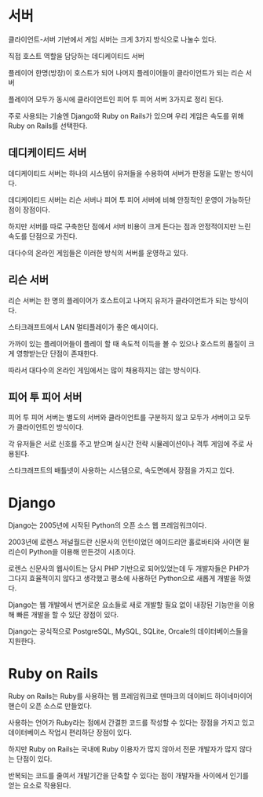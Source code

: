 # 서버

클라이언트-서버 기반에서 게임 서버는 크게 3가지 방식으로 나눌수 있다.

직접 호스트 역할을 담당하는 데디케이티드 서버

플레이어 한명(방장)이 호스트가 되어 나머지 플레이어들이 클라이언트가 되는 리슨 서버

플레이어 모두가 동시에 클라이언트인 피어 투 피어 서버 3가지로 정리 된다.

주로 사용되는 기술엔 Django와 Ruby on Rails가 있으며 우리 게임은 속도를 위해 Ruby on Rails를 선택한다.

## 데디케이티드 서버

데디케이티드 서버는 하나의 시스템이 유저들을 수용하여 서버가 판정을 도맡는 방식이다.

데디케이티드 서버는 리슨 서버나 피어 투 피어 서버에 비해 안정적인 운영이 가능하단 점이 장점이다.

하지만 서버를 따로 구축한단 점에서 서버 비용이 크게 든다는 점과 안정적이지만 느린 속도를 단점으로 가진다.

대다수의 온라인 게임들은 이러한 방식의 서버를 운영하고 있다.

## 리슨 서버

리슨 서버는 한 명의 플레이어가 호스트이고 나머지 유저가 클라이언트가 되는 방식이다.

스타크래프트에서 LAN 멀티플레이가 좋은 예시이다.

가까이 있는 플레이어들이 플레이 할 때 속도적 이득을 볼 수 있으나 호스트의 품질이 크게 영향받는단 단점이 존재한다.

따라서 대다수의 온라인 게임에서는 많이 채용하지는 않는 방식이다.

## 피어 투 피어 서버

피어 투 피어 서버는 별도의 서버와 클라이언트를 구분하지 않고 모두가 서버이고 모두가 클라이언트인 방식이다.

각 유저들은 서로 신호를 주고 받으며 실시간 전략 시뮬레이션이나 격투 게임에 주로 사용된다.

스타크래프트의 배틀넷이 사용하는 시스템으로, 속도면에서 장점을 가지고 있다.

# Django

Django는 2005년에 시작된 Python의 오픈 소스 웹 프레임워크이다.

2003년에 로렌스 저널월드란 신문사의 인턴이었던 에이드리안 홀로바티와 사이먼 윌리슨이 Python을 이용해 만든것이 시초이다.

로렌스 신문사의 웹사이트는 당시 PHP 기반으로 되어있었는데 두 개발자들은 PHP가 그다지 효율적이지 않다고 생각했고 평소에 사용하던 Python으로 새롭게 개발을 하였다.

Django는 웹 개발에서 번거로운 요소들로 새로 개발할 필요 없이 내장된 기능만을 이용해 빠른 개발을 할 수 있단 장점이 있다.

Django는 공식적으로 PostgreSQL, MySQL, SQLite, Orcale의 데이터베이스들을 지원한다.

# Ruby on Rails

Ruby on Rails는 Ruby를 사용하는 웹 프레임워크로 덴마크의 데이비드 하이네마이어 핸슨이 오픈 소스로 만들었다.

사용하는 언어가 Ruby라는 점에서 간결한 코드를 작성할 수 있다는 장점을 가지고 있고 데이터베이스 작업시 편리하단 장점이 있다.

하지만 Ruby on Rails는 국내에 Ruby 이용자가 많지 않아서 전문 개발자가 많지 않다는 단점이 있다.

반복되는 코드를 줄여서 개발기간을 단축할 수 있다는 점이 개발자들 사이에서 인기를 얻는 요소로 작용된다.

